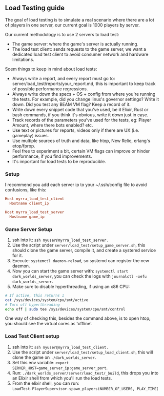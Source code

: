 ## Load Testing guide
The goal of load testing is to simulate a real scenario where there
are a lot of players in one server, our current goal is 1000 players by server.

Our current methodology is to use 2 servers to load test:
- The game server: where the game's server is actually running.
- The load test client: sends requests to the game server, we 
  want a dedicated load test client to avoid consumer network
  and hardware limitations.

Soem things to keep in mind about load tests:
- Always write a report, and every report must go to:
  server/load_test/reports/your_report.md, this is important 
  to keep track of possible performance regressions.
- Always write down the specs + OS + config from where you're running the tests.
  For example, did you change linux's governor settings? Write it down.
  Did you test any BEAM VM flag? Keep a record of it.
- Write down every snippet code that you've used, be it Elixir, Rust or bash commands,
  if you think it's obvious, write it down just in case.
- Track records of the parameters you've used for the tests, eg: Player Amount,
  where there bots enabled? etc.
- Use text or pictures for reports, videos only if there are UX (i.e. gameplay) issues.
- Use multiple sources of truth and data, like htop, New Relic, erlang's etop/fprop.
- Feel free to experiment a bit, certain VM flags can improve or hinder performance,
  if you find improvements.
- It's important for load tests to be reproducible.

### Setup
I recommend you add each server ip to your ~/.ssh/config file to avoid confusions, like this:
```conf 
Host myrra_load_test_client
  Hostname client_ip

Host myrra_load_test_server
  Hostname game_ip
```

### Game Server Setup
1. ssh into it: `ssh myuser@myrra_load_test_server.`
2. Use the script under `server/load_test/setup_game_server.sh`,
   this should clone the game server, compile it, and
   create a systemd service for it.
3. Execute: `systemctl daemon-reload`,
   so systemd can register the new daemon.
4. Now you can start the game server with: `systemctl start dark_worlds_server`,
   you can check the logs with `journalctl -xefu dark_worlds_server`.
5. Make sure to disable hyperthreading, if using an x86 CPU:
```sh
# If active, this returns 1
cat /sys/devices/system/cpu/smt/active
# Turn off hyperthreading
echo off | sudo tee /sys/devices/system/cpu/smt/control
```
One way of checking this, besides the command above,
is to open htop, you should see the virtual cores as 'offline'.

### Load Test Client setup
1. ssh into it: `ssh myuser@myrra_load_test_client.`
2. Use the script under `server/load_test/setup_load_client.sh`,
   this will clone the game on `./dark_worlds_server`.
3. Set this env variable: `export SERVER_HOST=game_server_ip:game_server_port`.
4. Run: `./dark_worlds_server/server/load_test/_build`, this drops you
   into an Elixir shell from which you'll run the load tests.
5. From the elixir shell, you can run: `LoadTest.PlayerSupervisor.spawn_players(NUMBER_OF_USERS, PLAY_TIME)` 
